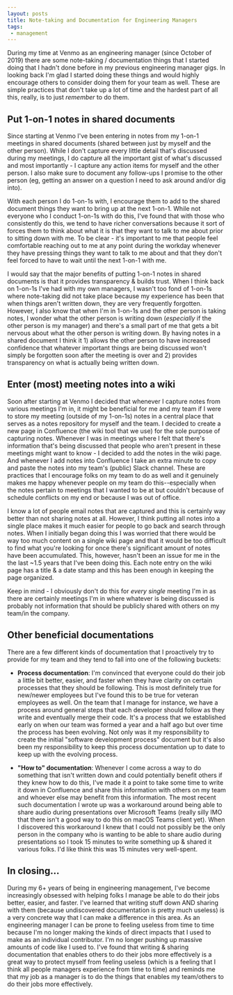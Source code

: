 ```yaml
---
layout: posts
title: Note-taking and Documentation for Engineering Managers
tags:
 - management
---
```


During my time at Venmo as an engineering manager (since October of 2019) there are some note-taking / documentation things that I started doing that I hadn't done before in my previous engineering manager gigs. In looking back I'm glad I started doing these things and would highly encourage others to consider doing them for your team as well. These are simple practices that don't take up a lot of time and the hardest part of all this, really, is to just *remember* to do them.

## Put 1-on-1 notes in shared documents
Since starting at Venmo I've been entering in notes from my 1-on-1 meetings in shared documents (shared between just by myself and the other person). While I don't capture every little detail that's discussed during my meetings, I do capture all the important gist of what's discussed and most importantly - I capture any action items for myself and the other person. I also make sure to document any follow-ups I promise to the other person (eg, getting an answer on a question I need to ask around and/or dig into).

With each person I do 1-on-1s with, I encourage them to add to the shared document things they want to bring up at the next 1-on-1. While not everyone who I conduct 1-on-1s with do this, I've found that with those who consistently do this, we tend to have richer conversations because it sort of forces them to think about what it is that they want to talk to me about prior to sitting down with me. To be clear - it's important to me that people feel comfortable reaching out to me at any point during the workday whenever they have pressing things they want to talk to me about and that they don't feel forced to have to wait until the next 1-on-1 with me.

I would say that the major benefits of putting 1-on-1 notes in shared documents is that it provides transparency & builds trust. When I think back on 1-on-1s I've had with my own managers, I wasn't too fond of 1-on-1s where note-taking did not take place because my experience has been that when things aren't written down, they are very frequently forgotten. However, I also know that when I'm in 1-on-1s and the other person is taking notes, I wonder what the other person is writing down (*especially* if the other person is my manager) and there's a small part of me that gets a bit nervous about what the other person is writing down. By having notes in a shared document I think it 1) allows the other person to have increased confidence that whatever important things are being discussed won't simply be forgotten soon after the meeting is over and 2) provides transparency on what is actually being written down.

## Enter (most) meeting notes into a wiki
Soon after starting at Venmo I decided that whenever I capture notes from various meetings I'm in, it might be beneficial for me and my team if I were to store my meeting (outside of my 1-on-1s) notes in a central place that serves as a notes repository for myself and the team. I decided to create a new page in Confluence (the wiki tool that we use) for the sole purpose of capturing notes. Whenever I was in meetings where I felt that there's information that's being discussed that people who aren't present in these meetings might want to know - I decided to add the notes in the wiki page. And whenever I add notes into Confluence I take an extra minute to copy and paste the notes into my team's (public) Slack channel. These are practices that I encourage folks on my team to do as well and it genuinely makes me happy whenever people on my team do this--especially when the notes pertain to meetings that I wanted to be at but couldn't because of schedule conflicts on my end or because I was out of office.

I know a lot of people email notes that are captured and this is certainly way better than not sharing notes at all. However, I think putting all notes into a single place makes it much easier for people to go back and search through notes. When I initially began doing this I was worried that there would be way too much content on a single wiki page and that it would be too difficult to find what you're looking for once there's significant amount of notes have been accumulated. This, however, hasn't been an issue for me in the the last ~1.5 years that I've been doing this. Each note entry on the wiki page has a title & a date stamp and this has been enough in keeping the page organized.

Keep in mind - I obviously don't do this for *every single* meeting I'm in as there are certainly meetings I'm in where whatever is being discussed is probably not information that should be publicly shared with others on my team/in the company.

## Other beneficial documentations
There are a few different kinds of documentation that I proactively try to provide for my team and they tend to fall into one of the following buckets:

* **Process documentation**: I'm convinced that everyone could do their job a little bit better, easier, and faster when they have clarity on certain processes that they should be following. This is most definitely true for new/newer employees but I've found this to be true for veteran employees as well. On the team that I manage for instance, we have a process around general steps that each developer should follow as they write and eventually merge their code. It's a process that we established early on when our team was formed a year and a half ago but over time the process has been evolving. Not only was it my responsibility to create the initial "software development process" document but it's also been my responsibility to keep this process documentation up to date to keep up with the evolving process.

* **"How to" documentation**: Whenever I come across a way to do something that isn't written down and could potentially benefit others if they knew how to do this, I've made it a point to take some time to write it down in Confluence and share this information with others on my team and whoever else may benefit from this information. The most recent such documentation I wrote up was a workaround around being able to share audio during presentations over Microsoft Teams (really silly IMO that there isn't a good way to do this on macOS Teams client yet). When I discovered this workaround I knew that I could not possibly be the only person in the company who is wanting to be able to share audio during presentations so I took 15 minutes to write something up & shared it various folks. I'd like think this was 15 minutes very well-spent.

## In closing...
During my 6+ years of being in engineering management, I've become increasingly obsessed with helping folks I manage be able to do their jobs better, easier, and faster. I've learned that writing stuff down AND sharing with them (because undiscovered documentation is pretty much useless) is a very concrete way that I can make a difference in this area. As an engineering manager I can be prone to feeling useless from time to time because I'm no longer making the kinds of direct impacts that I used to make as an individual contributor. I'm no longer pushing up massive amounts of code like I used to. I've found that writing & sharing documentation that enables others to do their jobs more effectively is a great way to protect myself from feeling useless (which is a feeling that I think all people managers experience from time to time) and reminds me that my job as a manager is to do the things that enables my team/others to do their jobs more effectively.

